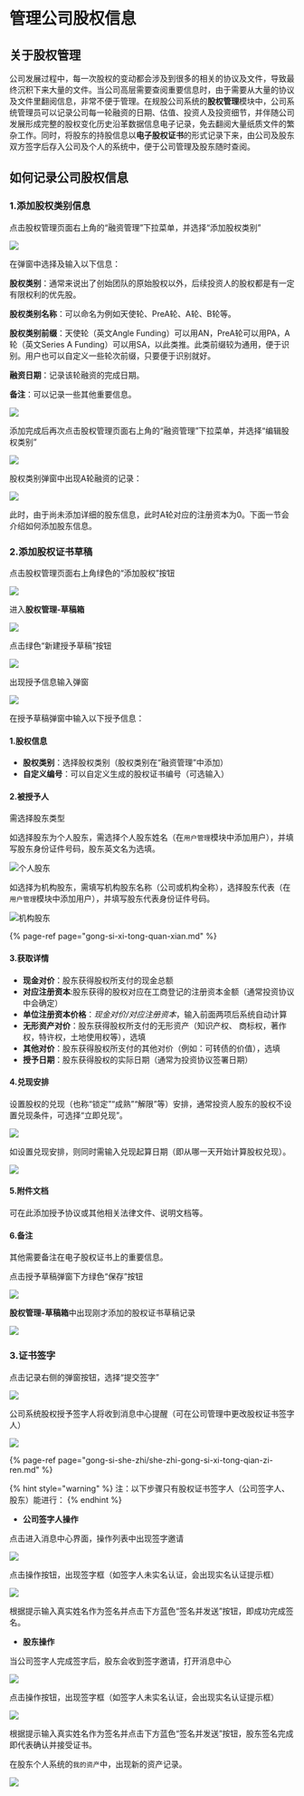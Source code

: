 # 管理公司股权信息

## 关于股权管理

公司发展过程中，每一次股权的变动都会涉及到很多的相关的协议及文件，导致最终沉积下来大量的文件。当公司高层需要查阅重要信息时，由于需要从大量的协议及文件里翻阅信息，非常不便于管理。在规股公司系统的**股权管理**模块中，公司系统管理员可以记录公司每一轮融资的日期、估值、投资人及投资细节，并伴随公司发展形成完整的股权变化历史沿革数据信息电子记录，免去翻阅大量纸质文件的繁杂工作。同时，将股东的持股信息以**电子股权证书**的形式记录下来，由公司及股东双方签字后存入公司及个人的系统中，便于公司管理及股东随时查阅。

## 如何记录公司股权信息

### 1.添加股权类别信息

点击股权管理页面右上角的“融资管理”下拉菜单，并选择“添加股权类别”

![](../../.gitbook/assets/image%20%2822%29.png)

在弹窗中选择及输入以下信息：

**股权类别**：通常来说出了创始团队的原始股权以外，后续投资人的股权都是有一定有限权利的优先股。

**股权类别名称**：可以命名为例如天使轮、PreA轮、A轮、B轮等。

**股权类别前缀**：天使轮（英文Angle Funding）可以用AN，PreA轮可以用PA，A轮（英文Series A Funding）可以用SA，以此类推。此类前缀较为通用，便于识别。用户也可以自定义一些轮次前缀，只要便于识别就好。

**融资日期**：记录该轮融资的完成日期。

**备注**：可以记录一些其他重要信息。

![](../../.gitbook/assets/image%20%2832%29.png)

添加完成后再次点击股权管理页面右上角的“融资管理”下拉菜单，并选择“编辑股权类别”

![](../../.gitbook/assets/image%20%28101%29.png)

股权类别弹窗中出现A轮融资的记录：

![](../../.gitbook/assets/image%20%2828%29.png)

此时，由于尚未添加详细的股东信息，此时A轮对应的注册资本为0。下面一节会介绍如何添加股东信息。

### 2.添加股权证书草稿

点击股权管理页面右上角绿色的“添加股权”按钮

![](../../.gitbook/assets/image%20%2894%29.png)

进入**股权管理-草稿箱**

![](../../.gitbook/assets/image%20%2815%29.png)

点击绿色“新建授予草稿”按钮

![](../../.gitbook/assets/image%20%28106%29.png)

出现授予信息输入弹窗

![](../../.gitbook/assets/image%20%2862%29.png)

在授予草稿弹窗中输入以下授予信息：

#### 1.股权信息

* **股权类别**：选择股权类别（股权类别在“融资管理”中添加）
* **自定义编号**：可以自定义生成的股权证书编号（可选输入）

#### 2.被授予人

需选择股东类型

如选择股东为个人股东，需选择个人股东姓名（在`用户管理`模块中添加用户），并填写股东身份证件号码，股东英文名为选填。

![&#x4E2A;&#x4EBA;&#x80A1;&#x4E1C;](../../.gitbook/assets/image%20%2880%29.png)

如选择为机构股东，需填写机构股东名称（公司或机构全称），选择股东代表（在`用户管理`模块中添加用户），并填写股东代表身份证件号码。

![&#x673A;&#x6784;&#x80A1;&#x4E1C;](../../.gitbook/assets/image%20%2811%29.png)

{% page-ref page="gong-si-xi-tong-quan-xian.md" %}

#### 3.获取详情

* **现金对价**：股东获得股权所支付的现金总额
* **对应注册资本**:股东获得的股权对应在工商登记的注册资本金额（通常投资协议中会确定）
* **单位注册资本价格**：_现金对价/对应注册资本_，输入前面两项后系统自动计算
* **无形资产对价**：股东获得股权所支付的无形资产（知识产权、 商标权，著作权，特许权，土地使用权等），选填
* **其他对价**：股东获得股权所支付的其他对价（例如：可转债的价值），选填
* **授予日期**：股东获得股权的实际日期（通常为投资协议签署日期）

#### 4.兑现安排

设置股权的兑现（也称“锁定”“成熟”“解限”等）安排，通常投资人股东的股权不设置兑现条件，可选择“立即兑现”。

![](../../.gitbook/assets/image%20%2813%29.png)

如设置兑现安排，则同时需输入兑现起算日期（即从哪一天开始计算股权兑现）。

![](../../.gitbook/assets/image%20%2859%29.png)

#### 5.附件文档

 可在此添加授予协议或其他相关法律文件、说明文档等。

#### 6.备注

其他需要备注在电子股权证书上的重要信息。



点击授予草稿弹窗下方绿色“保存”按钮

![](../../.gitbook/assets/image%20%28100%29.png)

**股权管理-草稿箱**中出现刚才添加的股权证书草稿记录

![](../../.gitbook/assets/image%20%2870%29.png)

### 3.证书签字

点击记录右侧的弹窗按钮，选择“提交签字”

![](../../.gitbook/assets/image%20%2810%29.png)

公司系统股权授予签字人将收到消息中心提醒（可在公司管理中更改股权证书签字人）

![](../../.gitbook/assets/image%20%2833%29.png)

{% page-ref page="gong-si-she-zhi/she-zhi-gong-si-xi-tong-qian-zi-ren.md" %}

{% hint style="warning" %}
注：以下步骤只有股权证书签字人（公司签字人、股东）能进行：
{% endhint %}

* **公司签字人操作**

点击进入消息中心界面，操作列表中出现签字邀请

![](../../.gitbook/assets/image%20%2879%29.png)

点击操作按钮，出现签字框（如签字人未实名认证，会出现实名认证提示框）

![](../../.gitbook/assets/image%20%2892%29.png)

根据提示输入真实姓名作为签名并点击下方蓝色“签名并发送”按钮，即成功完成签名。

* **股东操作**

当公司签字人完成签字后，股东会收到签字邀请，打开消息中心

![](../../.gitbook/assets/image%20%2872%29.png)

点击操作按钮，出现签字框（如签字人未实名认证，会出现实名认证提示框）

![](../../.gitbook/assets/image%20%2867%29.png)

根据提示输入真实姓名作为签名并点击下方蓝色“签名并发送”按钮，股东签名完成即代表确认并接受证书。

在股东个人系统的`我的资产`中，出现新的资产记录。

![](../../.gitbook/assets/image%20%2825%29.png)

